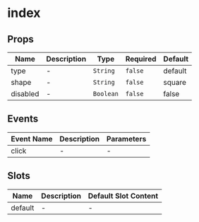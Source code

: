 # index

## Props

<!-- @vuese:index:props:start -->
|Name|Description|Type|Required|Default|
|---|---|---|---|---|
|type|-|`String`|`false`|default|
|shape|-|`String`|`false`|square|
|disabled|-|`Boolean`|`false`|false|

<!-- @vuese:index:props:end -->


## Events

<!-- @vuese:index:events:start -->
|Event Name|Description|Parameters|
|---|---|---|
|click|-|-|

<!-- @vuese:index:events:end -->


## Slots

<!-- @vuese:index:slots:start -->
|Name|Description|Default Slot Content|
|---|---|---|
|default|-|-|

<!-- @vuese:index:slots:end -->


